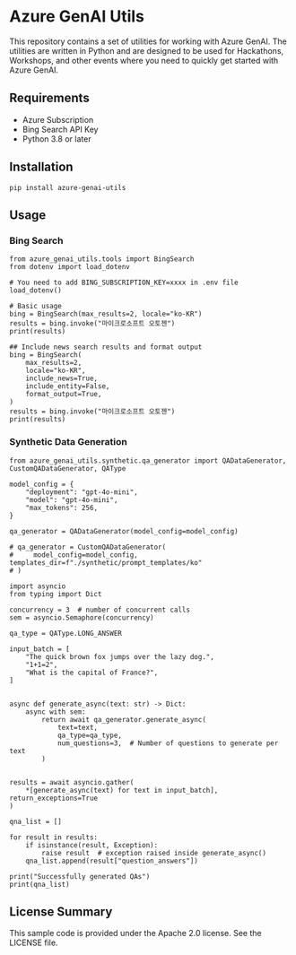 # Azure GenAI Utils

This repository contains a set of utilities for working with Azure GenAI. The utilities are written in Python and are designed to be used for Hackathons, Workshops, and other events where you need to quickly get started with Azure GenAI.

## Requirements
- Azure Subscription
- Bing Search API Key
- Python 3.8 or later

## Installation
`pip install azure-genai-utils`

## Usage 
### Bing Search
```
from azure_genai_utils.tools import BingSearch
from dotenv import load_dotenv

# You need to add BING_SUBSCRIPTION_KEY=xxxx in .env file
load_dotenv()

# Basic usage
bing = BingSearch(max_results=2, locale="ko-KR")
results = bing.invoke("마이크로소프트 오토젠")
print(results)

## Include news search results and format output
bing = BingSearch(
    max_results=2,
    locale="ko-KR",
    include_news=True,
    include_entity=False,
    format_output=True,
)
results = bing.invoke("마이크로소프트 오토젠")
print(results)
```

### Synthetic Data Generation
```
from azure_genai_utils.synthetic.qa_generator import QADataGenerator, CustomQADataGenerator, QAType

model_config = {
    "deployment": "gpt-4o-mini",
    "model": "gpt-4o-mini",
    "max_tokens": 256,
}

qa_generator = QADataGenerator(model_config=model_config)

# qa_generator = CustomQADataGenerator(
#     model_config=model_config, templates_dir=f"./synthetic/prompt_templates/ko"
# )

import asyncio
from typing import Dict

concurrency = 3  # number of concurrent calls
sem = asyncio.Semaphore(concurrency)

qa_type = QAType.LONG_ANSWER

input_batch = [
    "The quick brown fox jumps over the lazy dog.",
    "1+1=2",
    "What is the capital of France?",
]


async def generate_async(text: str) -> Dict:
    async with sem:
        return await qa_generator.generate_async(
            text=text,
            qa_type=qa_type,
            num_questions=3,  # Number of questions to generate per text
        )


results = await asyncio.gather(
    *[generate_async(text) for text in input_batch], return_exceptions=True
)

qna_list = []

for result in results:
    if isinstance(result, Exception):
        raise result  # exception raised inside generate_async()
    qna_list.append(result["question_answers"])

print("Successfully generated QAs")
print(qna_list)
```

## License Summary
This sample code is provided under the Apache 2.0 license. See the LICENSE file.